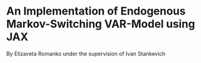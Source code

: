 # An Implementation of Endogenous Markov-Switching VAR-Model using JAX
By Elizaveta Romanko under the supervision of Ivan Stankevich
